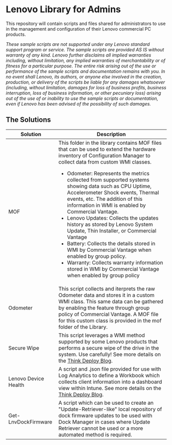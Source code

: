 # Lenovo Library for Admins

This repository will contain scripts and files shared for administrators to use in the management and configuration of their Lenovo commercial PC products.

_These sample scripts are not supported under any Lenovo standard support program or service. The sample scripts are provided AS IS without warranty of any kind. Lenovo further disclaims all implied warranties including, without limitation, any implied warranties of merchantability or of fitness for a particular purpose. The entire risk arising out of the use or performance of the sample scripts and documentation remains with you. In no event shall Lenovo, its authors, or anyone else involved in the creation, production, or delivery of the scripts be liable for any damages whatsoever (including, without limitation, damages for loss of business profits, business interruption, loss of business information, or other pecuniary loss) arising out of the use of or inability to use the sample scripts or documentation, even if Lenovo has been advised of the possibility of such damages._

## The Solutions

Solution | Description
---------|------------
MOF | This folder in the library contains MOF files that can be used to extend the hardware inventory of Configuration Manager to collect data from custom WMI classes.<ul><li>Odometer: Represents the metrics collected from supported systems showing data such as CPU Uptime, Accelerometer Shock events, Thermal events, etc. The addition of this information in WMI is enabled by Commercial Vantage.</li><li> Lenovo Updates: Collects the updates history as stored by Lenovo System Update, Thin Installer, or Commercial Vantage</li><li>Battery: Collects the details stored in WMI by Commercial Vantage when enabled by group policy.</li><li>Warranty: Collects warranty information stored in WMI by Commercial Vantage when enabled by group policy</li></ul>
Odometer | This script collects and iterprets the raw Odometer data and stores it in a custom WMI class. This same data can be gathered by enabling the feature through group policy of Commercial Vantage. A MOF file for this custom class is provided in the mof folder of the Library.
Secure Wipe | This script leverages a WMI method supported by some Lenovo products that performs a secure wipe of the drive in the system.  Use carefully! See more details on the [Think Deploy Blog](https://blog.lenovocdrt.com/#/2021/thinkshield_secure_wipe).
Lenovo Device Health | A script and .json file provided for use with Log Analytics to define a Workbook which collects client information into a dashboard view within Intune. See more details on the [Think Deploy Blog](https://blog.lenovocdrt.com/#/2022/log_analytics_device_health).
Get-LnvDockFirmware | A script which can be used to create an "Update-Retriever-like" local repository of dock firmware updates to be used with Dock Manager in cases where Update Retriever cannot be used or a more automated method is required.
